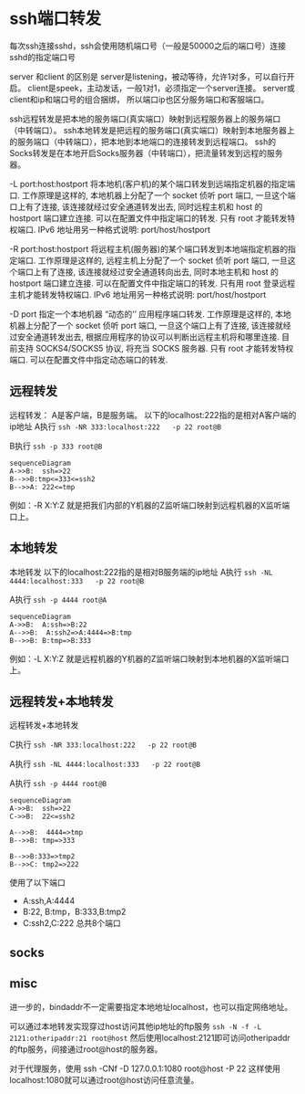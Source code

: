 # ssh端口转发

每次ssh连接sshd，ssh会使用随机端口号（一般是50000之后的端口号）连接sshd的指定端口号

server 和client 的区别是
server是listening，被动等待，允许1对多，可以自行开启。
client是speek，主动发话，一般1对1，必须指定一个server连接。
server或client和ip和端口号的组合捆绑，
所以端口ip也区分服务端口和客服端口。

ssh远程转发是把本地的服务端口(真实端口）映射到远程服务器上的服务端口（中转端口）。
ssh本地转发是把远程的服务端口(真实端口）映射到本地服务器上的服务端口（中转端口），把本地到本地端口的连接转发到远程端口。
ssh的Socks转发是在本地开启Socks服务器（中转端口），把流量转发到远程的服务器。

-L port:host:hostport
将本地机(客户机)的某个端口转发到远端指定机器的指定端口. 工作原理是这样的, 本地机器上分配了一个 socket 侦听 port 端口, 一旦这个端口上有了连接, 该连接就经过安全通道转发出去, 同时远程主机和 host 的 hostport 端口建立连接. 可以在配置文件中指定端口的转发. 只有 root 才能转发特权端口. IPv6 地址用另一种格式说明: port/host/hostport

-R port:host:hostport
将远程主机(服务器)的某个端口转发到本地端指定机器的指定端口. 工作原理是这样的, 远程主机上分配了一个 socket 侦听 port 端口, 一旦这个端口上有了连接, 该连接就经过安全通道转向出去, 同时本地主机和 host 的 hostport 端口建立连接. 可以在配置文件中指定端口的转发. 只有用 root 登录远程主机才能转发特权端口. IPv6 地址用另一种格式说明: port/host/hostport

-D port
指定一个本地机器 “动态的’’ 应用程序端口转发. 工作原理是这样的, 本地机器上分配了一个 socket 侦听 port 端口, 一旦这个端口上有了连接, 该连接就经过安全通道转发出去, 根据应用程序的协议可以判断出远程主机将和哪里连接. 目前支持 SOCKS4/SOCKS5 协议, 将充当 SOCKS 服务器. 只有 root 才能转发特权端口. 可以在配置文件中指定动态端口的转发.

## 远程转发
远程转发：
A是客户端，B是服务端。
以下的localhost:222指的是相对A客户端的ip地址
A执行 `ssh -NR 333:localhost:222   -p 22 root@B`

B执行 `ssh -p 333 root@B`

``` mermaid
sequenceDiagram
A->>B:  ssh=>22
B-->>B:tmp<=333<=ssh2
B-->>A: 222<=tmp

```
例如：-R X:Y:Z 就是把我们内部的Y机器的Z监听端口映射到远程机器的X监听端口上。
## 本地转发
本地转发
以下的localhost:222指的是相对B服务端的ip地址
A执行 `ssh -NL 4444:localhost:333   -p 22 root@B`

A执行 `ssh -p 4444 root@A`

``` mermaid
sequenceDiagram
A->>B:  A:ssh=>B:22
A-->>B:  A:ssh2=>A:4444=>B:tmp
B-->>B: B:tmp=>B:333
```
例如：-L X:Y:Z 就是远程机器的Y机器的Z监听端口映射到本地机器的X监听端口上。
## 远程转发+本地转发
远程转发+本地转发

C执行 `ssh -NR 333:localhost:222   -p 22 root@B`

A执行 `ssh -NL 4444:localhost:333   -p 22 root@B`

A执行 `ssh -p 4444 root@B`

``` mermaid
sequenceDiagram
A->>B:  ssh=>22
C->>B:  22<=ssh2

A-->>B:  4444=>tmp
B-->>B: tmp=>333

B-->>B:333=>tmp2
B-->>C: tmp2=>222
```

使用了以下端口
* A:ssh,A:4444
* B:22, B:tmp，B:333,B:tmp2
* C:ssh2,C:222
总共8个端口


## socks

## misc
进一步的，bindaddr不一定需要指定本地地址localhost，也可以指定网络地址。

可以通过本地转发实现穿过host访问其他ip地址的ftp服务
`ssh -N -f -L 2121:otheripaddr:21 root@host`
然后使用localhost:2121即可访问otheripaddr的ftp服务，间接通过root@host的服务器。

对于代理服务，使用
ssh -CNf -D 127.0.0.1:1080 root@host -P 22
这样使用localhost:1080就可以通过root@host访问任意流量。